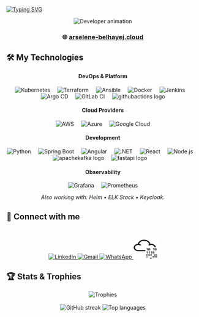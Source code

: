 [![Typing SVG](https://readme-typing-svg.demolab.com?font=Arial&weight=600&size=40&duration=4500&pause=&multiline=true&width=800&height=70&lines=%24+whoami;Arselene+Belhayej)](https://git.io/typing-svg)
<div align="center">
  <img height="100" src="https://mir-s3-cdn-cf.behance.net/project_modules/source/06f21a161921919.63cd7887d0a70.gif" alt="Developer animation" />
<h3 align="center">
  🌐&nbsp;<a href="https://arselene-belhayej.cloud" target="_blank" rel="noopener noreferrer"><strong>arselene-belhayej.cloud</strong></a>
</h3>
</div>
<h2 align="left">🛠️ My Technologies</h2>
<h4 align="center">DevOps & Platform</h4>
<p align="center">
  <img src="https://cdn.jsdelivr.net/gh/devicons/devicon/icons/kubernetes/kubernetes-plain.svg" height="60" alt="Kubernetes"/>
  <img width="11"/>
  <img src="https://cdn.jsdelivr.net/gh/devicons/devicon/icons/terraform/terraform-original.svg" height="60" alt="Terraform"/>
  <img width="11"/>
  <img src="https://cdn.jsdelivr.net/gh/devicons/devicon/icons/ansible/ansible-original.svg" height="60" alt="Ansible"/>
  <img width="11"/>
  <img src="https://cdn.jsdelivr.net/gh/devicons/devicon/icons/docker/docker-original.svg" height="60" alt="Docker"/>
  <img width="11"/>
  <img src="https://cdn.jsdelivr.net/gh/devicons/devicon/icons/jenkins/jenkins-original.svg" height="60" alt="Jenkins"/>
  <img width="11"/>
  <img src="https://cdn.jsdelivr.net/gh/devicons/devicon/icons/argocd/argocd-original.svg" height="60" alt="Argo CD"/>
  <img width="11"/>
  <img src="https://cdn.jsdelivr.net/gh/devicons/devicon/icons/gitlab/gitlab-original.svg" height="60" alt="GitLab CI"/>
  <img width="11"/>
  <img src="https://skillicons.dev/icons?i=githubactions" height="60" alt="githubactions logo" />
</p>

<!-- Cloud -->
<h4 align="center">Cloud Providers</h4>
<p align="center">
  <img src="https://skillicons.dev/icons?i=aws" height="60" alt="AWS"/>
  <img width="11"/>
  <img src="https://cdn.jsdelivr.net/gh/devicons/devicon/icons/azure/azure-original.svg" height="60" alt="Azure"/>
  <img width="11"/>
  <img src="https://cdn.jsdelivr.net/gh/devicons/devicon/icons/googlecloud/googlecloud-original.svg" height="60" alt="Google Cloud"/>
</p>

<!-- Development -->
<h4 align="center">Development</h4>
<p align="center">
  <img src="https://skillicons.dev/icons?i=py" height="60" alt="Python"/>
  <img width="11"/>
  <img src="https://cdn.jsdelivr.net/gh/devicons/devicon/icons/spring/spring-original.svg" height="60" alt="Spring Boot"/>
  <img width="11"/>
  <img src="https://cdn.jsdelivr.net/gh/devicons/devicon/icons/angularjs/angularjs-original.svg" height="60" alt="Angular"/>
  <img width="11"/>
  <img src="https://cdn.jsdelivr.net/gh/devicons/devicon/icons/dot-net/dot-net-original.svg" height="60" alt=".NET"/>
  <img width="11"/>
  <img src="https://cdn.jsdelivr.net/gh/devicons/devicon/icons/react/react-original.svg" height="60" alt="React"/>
  <img width="11"/>
  <img src="https://cdn.jsdelivr.net/gh/devicons/devicon/icons/nodejs/nodejs-plain-wordmark.svg" height="60" alt="Node.js"/>
  <img width="11" />
  <img src="https://skillicons.dev/icons?i=kafka" height="60" alt="apachekafka logo"  />
  <img width="11" />
  <img src="https://cdn.jsdelivr.net/gh/devicons/devicon/icons/fastapi/fastapi-original.svg" height="60" alt="fastapi logo"  />
  <img width="11" />
</p>

<h4 align="center">Observability</h4>
<p align="center">
  <img src="https://cdn.jsdelivr.net/gh/devicons/devicon/icons/grafana/grafana-original.svg" height="60" alt="Grafana"/>
  <img width="11"/>
  <img src="https://cdn.jsdelivr.net/gh/devicons/devicon/icons/prometheus/prometheus-original.svg" height="60" alt="Prometheus"/>
</p>

<p align="center">
  <i>Also working with: Helm • ELK Stack • Keycloak.</i>
</p>
<h2 align="left">🤝 Connect with me</h2>
<br/>
<p align="center">
  <a href="https://linkedin.com/in/arselenebelhayej" target="_blank" title="LinkedIn">
    <img src="https://raw.githubusercontent.com/maurodesouza/profile-readme-generator/master/src/assets/icons/social/linkedin/default.svg" width="62" height="50" alt="LinkedIn"/>
  </a>
  <a href="mailto:arselenebelhayej1@gmail.com" target="_blank" title="Email">
    <img src="https://raw.githubusercontent.com/maurodesouza/profile-readme-generator/master/src/assets/icons/social/gmail/default.svg" width="62" height="50" alt="Gmail"/>
  </a>
  <a href="https://wa.me/21692558898" target="_blank" title="WhatsApp">
    <img src="https://raw.githubusercontent.com/maurodesouza/profile-readme-generator/master/src/assets/icons/social/whatsapp/default.svg" width="62" height="50" alt="WhatsApp"/>
  </a>
   <a href="https://tryhackme.com/p/ArseleneBelhayej" target="_blank">
    <img src="https://raw.githubusercontent.com/maurodesouza/profile-readme-generator/master/src/assets/icons/social/tryhackme/default.svg" width="62" height="50" alt="tryhackme logo"  />
  </a>
</p>

<h2 align="left">🏆 Stats & Trophies</h2>
<!-- ======================== -->
<div align="center">
  
  <img src="https://github-profile-trophy.vercel.app?username=ArsaleneBelhayej&theme=dark_lover&column=-1&row=1&margin-w=8&margin-h=8&no-bg=false&no-frame=false&order=4" height="250" alt="Trophies"/>
</div>
<br/>
<div align="center">
  <img src="https://streak-stats.demolab.com?user=ArsaleneBelhayej&locale=en&mode=daily&theme=merko&hide_border=false&border_radius=5&order=3" height="150" alt="GitHub streak"/>   
  <img src="https://github-readme-stats.vercel.app/api/top-langs?username=ArsaleneBelhayej&locale=en&hide_title=false&layout=compact&card_width=320&langs_count=5&theme=merko&hide_border=false" height="150" alt="Top languages"/>
</div>
<br/>

